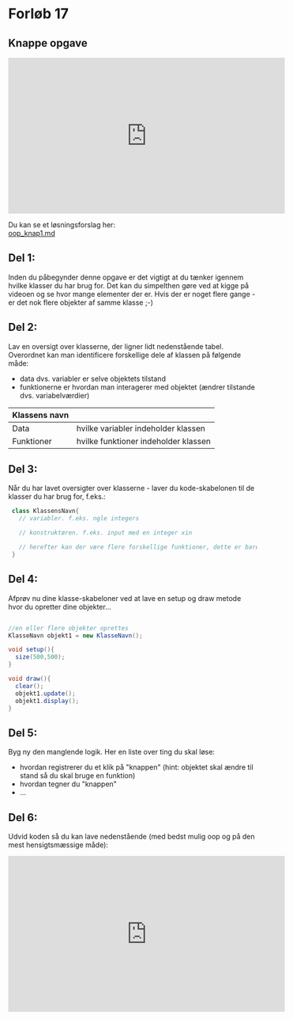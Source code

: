 # Forløb 17
## Knappe opgave

<iframe width="560" height="315" src="https://www.youtube.com/embed/e-WtZoXq5nI" title="knapOpgave 2022 12 13 15 05 08" frameborder="0" allow="accelerometer; autoplay; clipboard-write; encrypted-media; gyroscope; picture-in-picture" allowfullscreen></iframe>

Du kan se et løsningsforslag her:     
[oop_knap1.md](oop_knap1.md)

## Del 1:
Inden du påbegynder denne opgave er det vigtigt at du tænker igennem hvilke klasser du har brug for.
Det kan du simpelthen gøre ved at kigge på videoen og se hvor mange elementer der er.
Hvis der er noget flere gange - er det nok flere objekter af samme klasse ;-)


## Del 2:
Lav en oversigt over klasserne, der ligner lidt nedenstående tabel.
Overordnet kan man identificere forskellige dele af klassen på følgende måde:
- data dvs. variabler er selve objektets tilstand
- funktionerne er hvordan man interagerer med objektet (ændrer tilstande dvs. variabelværdier)  

|  Klassens navn|                                        |
| ------------- |----------------------------------------|
| Data          | hvilke variabler indeholder klassen    |
| Funktioner    | hvilke funktioner indeholder klassen   |

## Del 3:
Når du har lavet oversigter over klasserne - laver du kode-skabelonen til de klasser du har brug for, f.eks.:

```java
 class KlassensNavn{
   // variabler. f.eks. ngle integers

   // konstruktøren. f.eks. input med en integer xin

   // herefter kan der være flere forskellige funktioner, dette er bare et eksempel
 }
```

## Del 4:
Afprøv nu dine klasse-skabeloner ved at lave en setup og draw metode hvor du opretter dine objekter...

```java

//en eller flere objekter oprettes
KlasseNavn objekt1 = new KlasseNavn();

void setup(){
  size(500,500);
}

void draw(){
  clear();
  objekt1.update();
  objekt1.display();
}


```

## Del 5:
Byg ny den manglende logik. Her en liste over ting du skal løse:

- hvordan registrerer du et klik på "knappen" (hint: objektet skal ændre til stand så du skal bruge en funktion)
- hvordan tegner du "knappen"
- ...

## Del 6:
Udvid koden så du kan lave nedenstående (med bedst mulig oop og på den mest hensigtsmæssige måde):

<iframe width="560" height="315" src="https://www.youtube.com/embed/asho1kq2Ujc" title="knapOpgave1 del6" frameborder="0" allow="accelerometer; autoplay; clipboard-write; encrypted-media; gyroscope; picture-in-picture" allowfullscreen></iframe>
